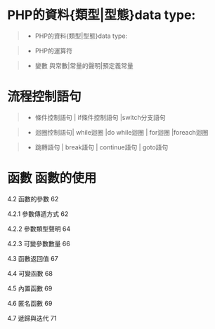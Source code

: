 #  PHP的資料{類型|型態}data type: 

>* PHP的資料{類型|型態}data type: 

>* PHP的運算符 

>* 變數 與常數|常量的聲明|預定義常量
#  流程控制語句 

>* 條件控制語句 | if條件控制語句 |switch分支語句 

>* 迴圈控制語句| while迴圈 |do while迴圈 | for迴圈 |foreach迴圈 

>* 跳轉語句 | break語句 | continue語句 | goto語句 

# 函數 函數的使用

4.2 函數的參數 62 

4.2.1 參數傳遞方式 62 

4.2.2 參數類型聲明 64 

4.2.3 可變參數數量 66 

4.3 函數返回值 67 

4.4 可變函數 68 

4.5 內置函數 69 

4.6 匿名函數 69 

4.7 遞歸與迭代 71 
